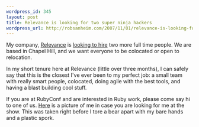 ```yaml
--- 
wordpress_id: 345
layout: post
title: Relevance is looking for two super ninja hackers
wordpress_url: http://robsanheim.com/2007/11/01/relevance-is-looking-for-two-ninja-hackers/
---
```

My company, <a href="http://thinkrelevance.com">Relevance</a> is <a href="http://relevancellc.com/2007/10/31/relevance-is-hiring-two-developers">looking to hire</a> two more full time people.  We are based in Chapel Hill, and we want everyone to be colocated or open to relocation.

In my short tenure here at Relevance (little over three months), I can safely say that this is the closest I've ever been to my perfect job: a small team with really smart people, colocated, doing agile with the best tools, and having a blast building cool stuff.

If you are at RubyConf and are interested in Ruby work, please come say hi to one of us.  <a href="http://flickr.com/photos/robsanheim/1674497405/">Here</a> is a picture of me in case you are looking for me at the show.  This was taken right before I tore a bear apart with my bare hands and a plastic spork.  
